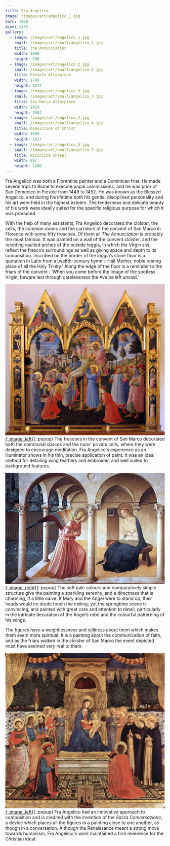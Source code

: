 ```yaml
---
title: Fra Angelico
image: /images/art/angelico_1.jpg
born: 1400
died: 1455
gallery:
  - image: /images/art/angelico_1.jpg
    small: /images/art/small/angelico_1.jpg
    title: The Annunciation
    width: 1008
    height: 700
  - image: /images/art/angelico_2.jpg
    small: /images/art/small/angelico_2.jpg
    title: Fiesole Altarpiece
    width: 1700
    height: 1274
  - image: /images/art/angelico_3.jpg
    small: /images/art/small/angelico_3.jpg
    title: San Marco Altarpiece
    width: 2024
    height: 1962
  - image: /images/art/angelico_4.jpg
    small: /images/art/small/angelico_4.jpg
    title: Deposition of Christ
    width: 1098
    height: 1037
  - image: /images/art/angelico_5.jpg
    small: /images/art/small/angelico_5.jpg
    title: Niccoline Chapel
    width: 897
    height: 1200
---
```


Fra Angelico was both a Florentine painter and a Dominican friar. He made
several trips to Rome to execute papal commissions; and he was prior of San
Domenico in Fiesole from 1449 to 1452.  He was known as the Blessed Angelico,
and during his lifetime both his gentle, disciplined personality and his art
were held in the highest esteem. The tenderness and delicate beauty of his work
were ideally suited for the specific religious purpose for which it was
produced.

With the help of many assistants, Fra Angelico decorated the cloister, the
cells, the common rooms and the corridors of the convent of San Marco in
Florence with some fifty frescoes. Of them all _The Annunciation_ is probably
the most famous. It was painted on a wall of the convent cloister, and the
receding vaulted arches of the outside loggia, in which the Virgin sits,
reflect the fresco’s surroundings as well as giving space and depth to its
composition. Inscribed on the border of the loggia’s stone floor is a quotation
in Latin from a twelfth-century hymn : ‘Hail Mother, noble resting place of all
the Holy Trinity.’ Along the edge of the floor is a reminder to the friars of
the convent : ‘When you come before the image of the spotless Virgin, beware
lest through carelessness the Ave be left unsaid.’

[![Deposition of Christ](/images/art/angelico_4.jpg){:.image .left}](/images/art/angelico_4.jpg){:.popup}
The frescoes in the convent of San Marco decorated both the communal spaces
and the nuns' private cells, where they were designed to encourage meditation.
Fra Angelico's experience as an illuminator shows in his thin, precise
application of paint. It was an ideal method for detailing wing feathers and
embroider, and well suited to background features.

[![The Annunciation](/images/art/angelico_1.jpg){:.image .right}](/images/art/angelico_1.jpg){:.popup}
The soft pale colours and comparatively simple structure give the painting a
sparkling serenity, and a directness that is charming, if a little naive. If
Mary and the Angel were to stand up, their heads would no doubt touch the
ceiling; yet the springtime scene is convincing, and painted with great care
and attention to detail, particularly in the intricate decoration of the
Angel’s robe and the colourful patterning of his wings.

The figures have a weightlessness and stillness about them which makes them
seem more spiritual. It is a painting about the communication of faith, and as
the friars walked in the cloister of San Marco the event depicted must have
seemed very real to them.

[![San Marco Altarpiece](/images/art/angelico_3.jpg){:.image .left}](/images/art/angelico_3.jpg){:.popup}
Fra Angelico had an innovative approach to composition and is credited with
the invention of the _Sacra Conversazione_, a device which places all the
figures in a painting close to one another, as though in a conversation.
Although the Renaissance meant a strong move towards humanism, Fra Angelico's
work maintained a firm reverence for the Christian ideal.

